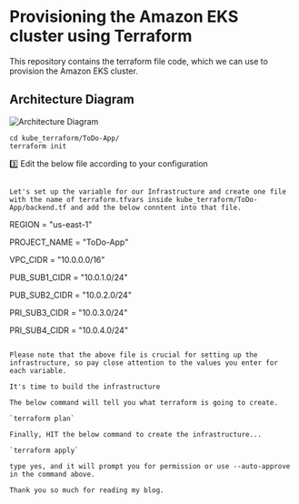 
# Provisioning the Amazon EKS cluster using Terraform
This repository contains the terraform file code, which we can use to provision the Amazon EKS cluster.

## Architecture Diagram

![Architecture Diagram](https://cdn-images-1.medium.com/max/800/1*T5IRoSoiqT8qnYLUprsRUQ.png)

``` 
cd kube_terraform/ToDo-App/
terraform init
```

3️⃣ Edit the below file according to your configuration
```

Let's set up the variable for our Infrastructure and create one file with the name of terraform.tfvars inside kube_terraform/ToDo-App/backend.tf and add the below conntent into that file.

```
REGION          = "us-east-1"

PROJECT_NAME    = "ToDo-App"

VPC_CIDR        = "10.0.0.0/16"

PUB_SUB1_CIDR   = "10.0.1.0/24"

PUB_SUB2_CIDR   = "10.0.2.0/24"

PRI_SUB3_CIDR   = "10.0.3.0/24"

PRI_SUB4_CIDR   = "10.0.4.0/24"
```

Please note that the above file is crucial for setting up the infrastructure, so pay close attention to the values you enter for each variable.

It's time to build the infrastructure

The below command will tell you what terraform is going to create.

`terraform plan`

Finally, HIT the below command to create the infrastructure...

`terraform apply`

type yes, and it will prompt you for permission or use --auto-approve in the command above.

Thank you so much for reading my blog.
